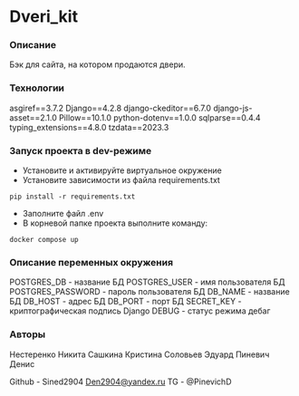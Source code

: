 # Dveri_kit

### Описание
Бэк для сайта, на котором продаются двери. 


### Технологии
asgiref==3.7.2
Django==4.2.8
django-ckeditor==6.7.0
django-js-asset==2.1.0
Pillow==10.1.0
python-dotenv==1.0.0
sqlparse==0.4.4
typing_extensions==4.8.0
tzdata==2023.3

### Запуск проекта в dev-режиме
- Установите и активируйте виртуальное окружение
- Установите зависимости из файла requirements.txt
```
pip install -r requirements.txt
``` 
- Заполните файл .env
- В корневой папке проекта выполните команду:
```
docker compose up 
```

### Описание переменных окружения
POSTGRES_DB - название БД
POSTGRES_USER - имя пользователя БД
POSTGRES_PASSWORD - пароль пользователя БД
DB_NAME - название БД
DB_HOST - адрес БД
DB_PORT - порт БД
SECRET_KEY - криптографическая подпись Django
DEBUG - статус режима дебаг


### Авторы
Нестеренко Никита
Сашкина Кристина
Соловьев Эдуард
Пиневич Денис


Github - Sined2904
Den2904@yandex.ru
TG - @PinevichD
